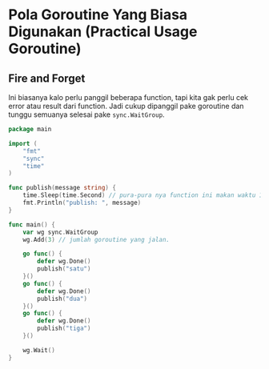 # Pola Goroutine Yang Biasa Digunakan (Practical Usage Goroutine)

## Fire and Forget
Ini biasanya kalo perlu panggil beberapa function, tapi kita gak perlu cek error atau result dari function.
Jadi cukup dipanggil pake goroutine dan tunggu semuanya selesai pake `sync.WaitGroup`.

```Go
package main

import (
	"fmt"
	"sync"
	"time"
)

func publish(message string) {
	time.Sleep(time.Second) // pura-pura nya function ini makan waktu 1 detik buat publish message.
	fmt.Println("publish: ", message)
}

func main() {
	var wg sync.WaitGroup
	wg.Add(3) // jumlah goroutine yang jalan.

	go func() {
		defer wg.Done()
		publish("satu")
	}()
	go func() {
		defer wg.Done()
		publish("dua")
	}()
	go func() {
		defer wg.Done()
		publish("tiga")
	}()

	wg.Wait()
}
```
